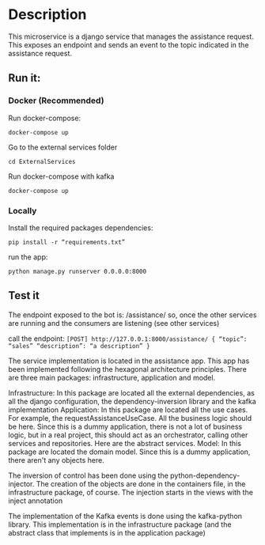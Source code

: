 # Description

This microservice is a django service that manages the assistance request. This exposes an endpoint and sends an event to the topic indicated in the assistance request.

## Run it:

### Docker (Recommended)

Run docker-compose:

`docker-compose up`

Go to the external services folder

`cd ExternalServices`

Run docker-compose with kafka

`docker-compose up`

### Locally

Install the required packages dependencies:

`pip install -r “requirements.txt”`

run the app:

`python manage.py runserver 0.0.0.0:8000`

## Test it

The endpoint exposed to the bot is: /assistance/ so, once the other services are running and the consumers are listening (see other services)

call the endpoint:
`[POST] http://127.0.0.1:8000/assistance/
{
	“topic”: “sales”
	“description”: “a description”
}`


The service implementation is located in the assistance app. This app has been implemented following the hexagonal architecture principles. There are three main packages: infrastructure, application and model.

Infrastructure:
In this package are located all the external dependencies, as all the django configuration, the dependency-inversion library and the kafka implementation
Application:
In this package are located all the use cases. For example, the requestAssistanceUseCase. All the business logic should be here. Since this is a dummy application, there is not a lot of business logic, but in a real project, this should act as an orchestrator, calling other services and repositories.
Here are the abstract services.
Model:
In this package are located the domain model. Since this is a dummy application, there aren't any objects here.

The inversion of control has been done using the python-dependency-injector. The creation of the objects are done in the containers file, in the infrastructure package, of course. The injection starts in the views with the inject annotation

The implementation of the Kafka events is done using the kafka-python library. This implementation is in the infrastructure package (and the abstract class that implements is in the application package)
